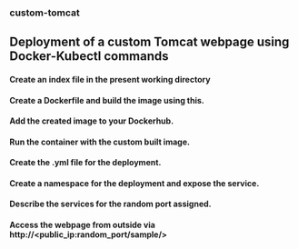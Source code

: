 ### custom-tomcat
## Deployment of a custom Tomcat webpage using Docker-Kubectl commands

#### Create an index file in the present working directory
#### Create a Dockerfile and build the image using this.
#### Add the created image to your Dockerhub.
#### Run the container with the custom built image.
#### Create the .yml file for the deployment.
#### Create a namespace for the deployment and expose the service.
#### Describe the services for the random port assigned.
#### Access the webpage from outside via http://<public_ip:random_port/sample/>
